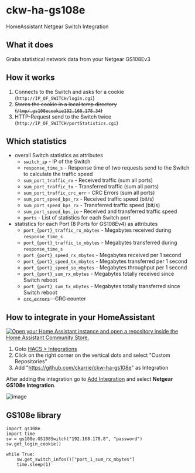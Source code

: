 # ckw-ha-gs108e
HomeAssistant Netgear Switch Integration

## What it does
Grabs statistical network data from your Netgear GS108Ev3

## How it works
1. Connects to the Switch and asks for a cookie (`http://IP_OF_SWITCH/login.cgi`)
2. ~~Stores the cookie in a local temp directory (`/tmp/.gs108ecookie192.168.178.34`)~~
3. HTTP-Request send to the Switch twice (`http://IP_OF_SWITCH/portStatistics.cgi`)

## Which statistics
- overall Switch statistics as attributes
  - `switch_ip` - IP of the Switch
  - `response_time_s` - Response time of two requests send to the Switch to calculate the traffic speed
  - `sum_port_traffic_rx` - Received traffic (sum all ports)
  - `sum_port_traffic_tx` - Transferred traffic (sum all ports)
  - `sum_port_traffic_crc_err` - CRC Errors (sum all ports)
  - `sum_port_speed_bps_rx` - Received traffic speed (bit/s)
  - `sum_port_speed_bps_rx` - Transferred traffic speed (bit/s)
  - `sum_port_speed_bps_io` - Received and transferred traffic speed 
  - `ports` - List of statistics for each Switch port
- statistics for each Port (8 Ports for GS108Ev4) as attributes
  - `port_{port}_traffic_rx_mbytes` - Megabytes received during `response_time_s`
  - `port_{port}_traffic_tx_mbytes` - Megabytes transferred during `response_time_s`
  - `port_{port}_speed_rx_mbytes` - Megabytes received per 1 second
  - `port_{port}_speed_tx_mbytes` - Megabytes transferred per 1 second
  - `port_{port}_speed_io_mbytes` - Megabytes throughput per 1 second
  - `port_{port}_sum_rx_mbytes` - Megabytes totally received since Switch reboot
  - `port_{port}_sum_tx_mbytes` - Megabytes totally transferred since Switch reboot
  - ~~`crc_errors` - CRC counter~~


## How to integrate in your HomeAssistant

[![Open your Home Assistant instance and open a repository inside the Home Assistant Community Store.](https://my.home-assistant.io/badges/hacs_repository.svg)](https://my.home-assistant.io/redirect/hacs_repository/?owner=ckarrie&repository=ckw-ha-gs108e&category=integration)

1. Goto [HACS > Integrations](http://homeassistant.lan/redirect/hacs/integrations)
2. Click on the right corner on the vertical dots and select "Custom Repositories"
3. Add "https://github.com/ckarrie/ckw-ha-gs108e" as Integration

After adding the integration go to [Add Integration](https://my.home-assistant.io/redirect/integrations/) and select **Netgear GS108e Integration**.


![image](https://user-images.githubusercontent.com/4140156/118571964-9ac0fa80-b77f-11eb-951e-a5e393157bd0.png)

## GS108e library

```python3
import gs108e
import time
sw = gs108e.GS108Switch("192.168.178.8", "password")
sw.get_login_cookie()

while True:
    sw.get_switch_infos()["port_1_sum_rx_mbytes"]
    time.sleep(1)




```


